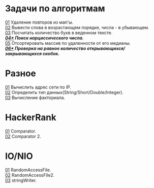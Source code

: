 

<H1>Задачи по алгоритмам</H1>


[01](https://github.com/self-harm/java-practice/blob/main/Algorithms/DeleteDuplicates.java) Удаление повторов из мап'ы.
<br>
[02](https://github.com/self-harm/java-practice/blob/main/Algorithms/StringsAndNumbers.java) Вывести слова в возрастающем порядке, числа - в убывающем.
<br>
[03](https://github.com/self-harm/java-practice/blob/main/Algorithms/NumberOfLetters.java) Посчитать количество букв в веденном тексте.
<br>
<b><i>[04*](https://github.com/self-harm/java-practice/blob/main/Algorithms/NarcissisticNumber.java) Поиск нарциссического числа.</b></i>
<br>
[05](https://github.com/self-harm/java-practice/blob/main/Algorithms/MediumNumber.java) Отсортировать массив по удаленности от его медианы.
<br>
<b><i>[06*](https://github.com/self-harm/java-practice/tree/main/Algorithms) Проверка на равное количество открывающихся/закрывающихся скобок.</b></i>

<H1>Разное</H1>

[01](https://github.com/self-harm/java-practice/blob/main/Different/IP.java) Вычислить адрес сети по IP.
<br>
[02](https://github.com/self-harm/java-practice/blob/main/Different/DifferentTypes.java) Определить тип данных(String/Short/Double/Integer).
<br>
[03](https://github.com/self-harm/java-practice/blob/main/Different/Factorial.java) Вычисление факториала.

<H1>HackerRank</H1>


[01](https://github.com/self-harm/java-practice/blob/main/HackerRank/Comparator.java) Comparator.
<br>
[02](https://github.com/self-harm/java-practice/blob/main/HackerRank/Comparator2.java) Comparator 2.

<H1>IO/NIO</H1>

[01](https://github.com/self-harm/JavaTasks/blob/main/FileInputStream-FileOutputStream/RandomAccessFile.java) RandomAccessFile.
<br>
[02](https://github.com/self-harm/JavaTasks/blob/main/FileInputStream-FileOutputStream/RandomAccessFile2.java) RandomAccessFile2.
<br>
[03](https://github.com/self-harm/JavaTasks/blob/main/FileInputStream-FileOutputStream/stringWriter.java) stringWriter.
